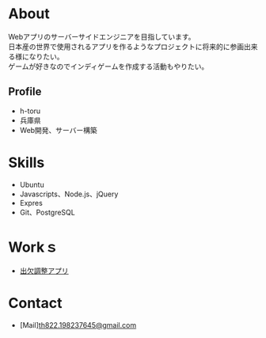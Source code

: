 # About
Webアプリのサーバーサイドエンジニアを目指しています。  
日本産の世界で使用されるアプリを作るようなプロジェクトに将来的に参画出来る様になりたい。  
ゲームが好きなのでインディゲームを作成する活動もやりたい。  

## Profile
- h-toru
- 兵庫県
- Web開発、サーバー構築

# Skills
- Ubuntu
- Javascripts、Node.js、jQuery
- Expres
- Git、PostgreSQL

# Workｓ
- [出欠調整アプリ](https://lit-crag-12569.herokuapp.com/)
# Contact
- [Mail]th822.198237645@gmail.com
